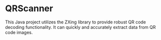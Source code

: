 # QRScanner
This Java project utilizes the ZXing library to provide robust QR code decoding functionality. It can quickly and accurately extract data from QR code images.
